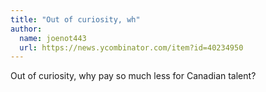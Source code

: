```yaml
---
title: "Out of curiosity, wh"
author:
  name: joenot443
  url: https://news.ycombinator.com/item?id=40234950
---
```

Out of curiosity, why pay so much less for Canadian talent?
